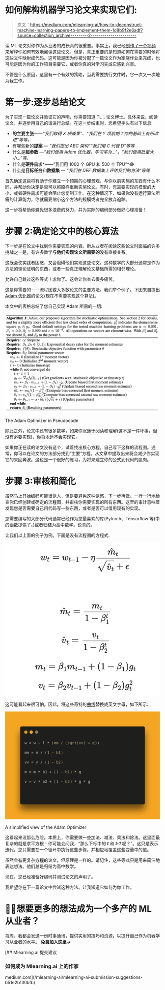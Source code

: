 # 如何解构机器学习论文来实现它们:

> 原文：<https://medium.com/mlearning-ai/how-to-deconstruct-machine-learning-papers-to-implement-them-1d8b9f2e6adf?source=collection_archive---------2----------------------->

读 ML 论文对你作为从业者的成长真的很重要。事实上，我已经[制作了一个视频](https://youtu.be/8BlcQEJEdq8)来解释你如何有效地阅读这些论文。但是，真正重要的是知道如何在需要的时候将这些文件映射成代码。这可能是因为你被分配了一篇论文作为家庭作业来完成，也可能是因为你的工作项目需要它，或者你真的对学习完成它感到兴奋。

不管是什么原因，这里有一个有效的策略，当我需要执行文件时，它一次又一次地为我工作。

# 第一步:逐步总结论文

为了实现一篇论文并验证它的声明，你需要知道 TL；论文博士。具体来说，阅读论文，并逐步用自己的话进行总结。在这一步结束时，您希望手头有以下信息:

*   **的主要主张**——*“我们取得 X 项成果”、“我们在 Y 项前期工作的基础上有所改进”等等。*
*   有哪些新的**提案** — *“我们提出 ABC 架构”“我们用 C 代替 D”等等*
*   什么是**超参数** *—“我们使用 Adam 优化器，学习率为…”，“我们使用批量大小…”等。*
*   什么是**硬件**需求*——“我们用 1000 个 GPU 和 500 个 TPU”*😂
*   什么是**目标任务**和**数据集** — *“我们在 DEF 数据集上评估我们的方法”等等*

首先确定这些将有助于你建立一个预期的心理景观，与你以前实施的东西有什么不同，并帮助你决定是否可以照原样重新实施论文。有时，您需要实现的模型的大小，或者硬件需求可能会阻止您复制工作。在这种情况下，如果你没有运行算法所需的计算能力，你就需要缩小这个方法的规模或者完全放弃追踪。

这一步将帮助你避免很多浪费的努力，并为实际的编码部分做好心理准备！

# 步骤 2:确定论文中的核心算法

下一步是在论文中找到你需要实现的内容。新从业者在阅读这些论文时面临的许多挑战之一是，有许多数学**与他们实现论文所需要的**没有直接关系。

这既会使实践者困惑，又会阻碍他们实现这些论文。这种数学的大部分通常是作为方法的理论证明的东西，或者一些真正理解论文基础所需的相邻理论。

允许自己跳过这些等式！求你了。这会让你省去很多痛苦。

这是你需要的——流程图或大多数论文的主要方法。我们举个例子。下图来自提出 [Adam 优化器](https://arxiv.org/abs/1412.6980v9)的论文(现在不需要实现这个算法)。

本文中的表格总结了您自己实现 Adam 所需的一切:

![](img/7fe1371ddc0771e2e0c019f6d947c744.png)

The Adam Optimizer in Pseudocode

除此之外，论文中还有很多数学，如果你沉迷于阅读和理解(这不是一件坏事，但没有必要实现)，你将永远不会实现它。

如果你正在读的论文没有这个，试着找出核心方程，自己写下这样的流程图。通常，你可以在论文的方法部分找到“主要”方程。从文章中提取出来将会减少你实现它的来回奔波。这也是一个很好的练习，为将来建立你的公式到代码的肌肉。

# 步骤 3:审核和简化

虽然马上开始编码可能很诱人，但是要避免这种诱惑，下一步再做。一行一行地检查你已经创建或确定的流程图，并审核你需要实现的所有东西。这里的审计意味着发现您是否需要自己用代码写一些东西，或者是否可以借用现有的实现。

您需要编写的大部分代码通常已经作为您最喜欢的库(Pytorch、Tensorflow 等)中的函数提供了。)或者归结为高中数学。说真的。

让我们以上面的例子为例。下面是没有流程图的方程式:

![](img/80c24a37dbe146b53404f94f9476919d.png)

这可能看起来很可怕。因此，将这些奇特的[曲线](https://www.artofsaience.com/my-crusade-against-weapons-of-mass-confusion/)替换成英文字母，如下所示:

![](img/ac65615a7988345a26c633b170eb8a11.png)

A simplified view of the Adam Optimizer

这看起来没那么危险。本质上，你需要做一些加法、减法、乘法和除法。这里面最复杂的就是求平方根！你可能会问我，“那么下标中的 ***t*** 和 ***t-1*** 呢？”。这只是表示迭代。您只需要在一个循环中执行这些步骤，并相应地覆盖这些变量中的值。

虽然会有更复杂方程的论文，但原理是一样的。请记住，这些等式只是用来简洁地表达想法。他们总是归结为高中数学。

现在，您已经准备好编码并测试论文的声明了。

我希望你在下一篇论文中尝试这种方法。让我知道它如何为你工作。

# 🤖💪想要更多的想法成为一个多产的 ML 从业者？

每周，我都会发送一份时事通讯，提供实用的技巧和资源，以提升自己作为机器学习从业者的水平。 [**免费加入这里→**](https://www.newsletter.artofsaience.com)

[](/mlearning-ai/mlearning-ai-submission-suggestions-b51e2b130bfb) [## Mlearning.ai 提交建议

### 如何成为 Mlearning.ai 上的作家

medium.com](/mlearning-ai/mlearning-ai-submission-suggestions-b51e2b130bfb)